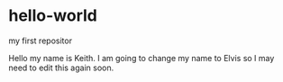 # hello-world
my first repositor

Hello my name is Keith. I am going to change my name to Elvis so I may need to edit this again soon.
